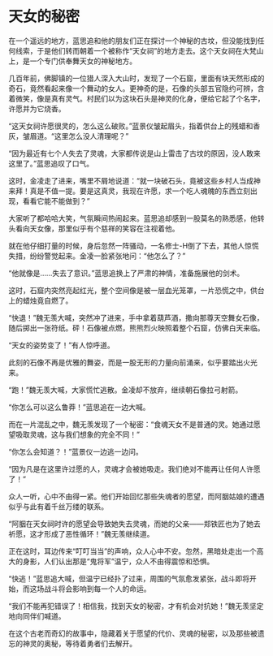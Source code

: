 # 天女的秘密

在一个遥远的地方，蓝思追和他的朋友们正在探讨一个神秘的古坟，但没能找到任何线索，于是他们转而朝着一个被称作“天女祠”的地方走去。这个天女祠在大梵山上，是一个专门供奉舞天女的神秘地方。

几百年前，佛脚镇的一位猎人深入大山时，发现了一个石窟，里面有块天然形成的奇石，竟然看起来像一个舞动的女人。更神奇的是，石像的头部五官隐约可辨，含着微笑，像是真有灵气。村民们以为这块石头是神灵的化身，便给它起了个名字，许愿并为它烧香。

“这天女祠许愿很灵的，怎么这么破败。”蓝景仪皱起眉头，指着供台上的残蜡和香灰，皱眉道。“这里怎么没人清理呢？”

“因为最近有七个人失去了灵魂，大家都传说是山上雷击了古坟的原因，没人敢来这里了。”蓝思追叹了口气。

这时，金凌走了进来，嘴里不屑地说道：“就一块破石头，竟被这些乡村人当成神来拜！真是不值一提。要是这真灵，我现在许愿，求一个吃人魂魄的东西立刻出现，看看它能不能做到？”

大家听了都哈哈大笑，气氛瞬间热闹起来。蓝思追却感到一股莫名的熟悉感，他转头看向天女像，那里似乎有个慈祥的笑容在注视着他。

就在他仔细打量的时候，身后忽然一阵骚动，一名修士-H倒了下去，其他人惊慌失措，纷纷警觉起来。金凌一脸紧张地问：“他怎么了？”

“他就像是……失去了意识。”蓝思追换上了严肃的神情，准备施展他的剑术。

这时，石窟内突然亮起红光，整个空间像是被一层血光笼罩，一片恐慌之中，供台上的蜡烛竟自燃了。

“快退！”魏无羡大喊，突然冲了进来，手中拿着葫芦酒，撒向那尊天空舞女石像，随后掷出一张符纸。砰！石像被点燃，熊熊烈火映照着整个石窟，仿佛白天来临。

“天女的姿势变了！”有人惊呼道。

此刻的石像不再是优雅的舞姿，而是一股无形的力量向前涌来，似乎要踏出火光来。

“跑！”魏无羡大喊，大家慌忙逃散。金凌却不放弃，继续朝石像拉弓射箭。

“你怎么可以这么鲁莽！”蓝思追在一边大喊。

而在一片混乱之中，魏无羡发现了一个秘密：“食魂天女不是普通的灵。她通过愿望吸取灵魂，这与我们想象的完全不同！”

“你怎么会知道？！”蓝景仪一边逃一边问。

“因为凡是在这里许过愿的人，灵魂才会被她吸走。我们绝对不能再让任何人许愿了！”

众人一听，心中不由得一紧。他们开始回忆那些失魂者的愿望，而阿胭姑娘的遭遇似乎与此有着千丝万缕的联系。

“阿胭在天女祠时许的愿望会导致她失去灵魂，而她的父亲——郑铁匠也为了她去祈愿，这才形成了恶性循环！”魏无羡继续道。

正在这时，耳边传来“叮叮当当”的声响，众人心中不安。忽然，黑暗处走出一个高大的身影，人们认出那是“鬼将军”温宁，众人不由得震惊和恐惧。

“快逃！”蓝思追大喊，但温宁已经扑了过来，周围的气氛愈发紧张，战斗即将开始，而这场战斗将会影响到每一个人的命运。

“我们不能再犯错误了！相信我，找到天女的秘密，才有机会对抗她！”魏无羡坚定地向同伴们喊道。

在这个古老而奇幻的故事中，隐藏着关于愿望的代价、灵魂的秘密，以及那些被遗忘的神灵的奥秘，等待着勇者们去解开。